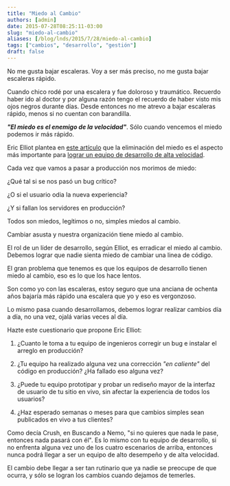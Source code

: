 ```yaml
---
title: "Miedo al Cambio"
authors: [admin]
date: 2015-07-28T08:25:11-03:00
slug: "miedo-al-cambio"
aliases: [/blog/lnds/2015/7/28/miedo-al-cambio]
tags: ["cambios", "desarrollo", "gestión"]
draft: false
---
```


No me gusta bajar escaleras. Voy a ser más preciso, no me gusta bajar
escaleras rápido.

Cuando chico rodé por una escalera y fue doloroso y traumático. Recuerdo
haber ido al doctor y por alguna razón tengo el recuerdo de haber visto
mis ojos negros durante días. Desde entonces no me atrevo a bajar
escaleras rápido, menos si no cuentan con
barandilla.

***"El miedo es el enemigo de la
velocidad"***. Sólo
cuando vencemos el miedo podemos ir más
rápido.

Eric Elliot plantea en [este artículo](//medium.com/javascript-scene/how-to-build-a-high-velocity-development-team-4b2360d34021)
que la eliminación del miedo es el aspecto más importante para 
[lograr un equipo de desarrollo de alta velocidad](//medium.com/javascript-scene/how-to-build-a-high-velocity-development-team-4b2360d34021).

Cada vez que vamos a pasar a producción nos morimos de
miedo:

¿Qué tal si se nos pasó un bug crítico?

¿O si el usuario odia la nueva experiencia?

¿Y si fallan los servidores en producción?

Todos son miedos, legítimos o no, simples miedos al cambio.

Cambiar asusta y nuestra organización tiene miedo al cambio.

El rol de un líder de desarrollo, según Elliot, es erradicar el miedo al
cambio. Debemos lograr que nadie sienta miedo de cambiar una linea de
código.

El gran problema que tenemos es que los equipos de desarrollo tienen
miedo al cambio, eso es lo que los hace lentos.

Son como yo con las escaleras, estoy seguro que una anciana de ochenta
años bajaría más rápido una escalera que yo y eso es vergonzoso.

Lo mismo pasa cuando desarrollamos, debemos lograr realizar cambios día
a día, no una vez, ojalá varias veces al día.

Hazte este cuestionario que propone Eric Elliot:

1. ¿Cuanto le toma a tu equipo de ingenieros corregir un bug e instalar
el arreglo en producción?

2. ¿Tu equipo ha realizado alguna vez una corrección *"en caliente"*
del código en producción? ¿Ha fallado eso alguna vez?

3. ¿Puede tu equipo prototipar y probar un rediseño mayor de la
interfaz de usuario de tu sitio en vivo, sin afectar la experiencia de
todos los usuarios?

4. ¿Haz esperado semanas o meses para que cambios simples sean
publicados en vivo a tus clientes?

Como decía Crush, en Buscando a Nemo, "si no quieres que nada le pase,
entonces nada pasará con él". Es lo mismo con tu equipo de desarrollo,
si no enfrenta alguna vez uno de los cuatro escenarios de arriba,
entonces nunca podrá llegar a ser un equipo de alto desempeño y de alta
velocidad.

El cambio debe llegar a ser tan rutinario que ya nadie se preocupe de
que ocurra, y sólo se logran los cambios cuando dejamos de temerles.

